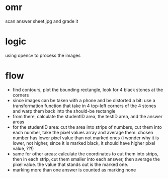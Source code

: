 # omr
scan answer sheet.jpg and grade it

# logic
using opencv to process the images

# flow
- find contours, plot the bounding rectangle, look for 4 black stones at the corners
- since images can be taken with a phone and be distorted a bit: use a transformation function that take in 4 top-left corners of the 4 stones and warp them back into the should-be rectangle  
- from there, calculate the studentID area, the testID area, and the answer areas
- for the studentID area: cut the area into strips of numbers, cut them into each number, take the pixel values array and average them. chosen number has lower pixel value than not marked ones (i wonder why it is lower, not higher, since it is marked black, it should have higher pixel value, ??!)
- same for other areas: calculate the coordinates to cut them into strips, then in each strip, cut them smaller into each answer, then average the pixel value. the value that stands out is the marked one.
- marking more than one answer is counted as marking none

